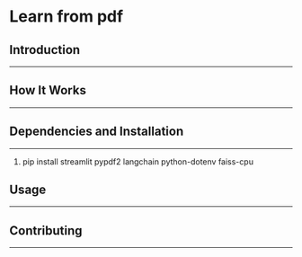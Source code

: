 # Learn from pdf



## Introduction
------------


## How It Works
------------



## Dependencies and Installation
----------------------------

1. pip install streamlit pypdf2 langchain python-dotenv faiss-cpu


## Usage
-----


## Contributing
------------


